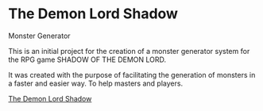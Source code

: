 <strong><h1>The Demon Lord Shadow</h1></strong>

Monster Generator

This is an initial project for the creation of a monster generator system for the RPG game SHADOW OF THE DEMON LORD.

It was created with the purpose of facilitating the generation of monsters in a faster and easier way. To help masters and players.

<p><a href="http://alladinos.000webhostapp.com" target="_blank">The Demon Lord Shadow</a></p>
